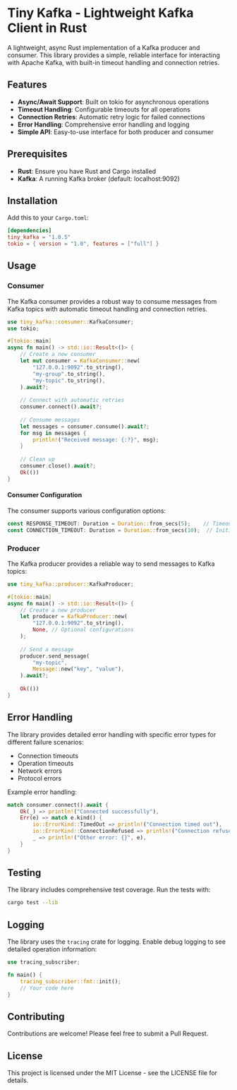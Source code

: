 # Tiny Kafka - Lightweight Kafka Client in Rust

A lightweight, async Rust implementation of a Kafka producer and consumer. This library provides a simple, reliable interface for interacting with Apache Kafka, with built-in timeout handling and connection retries.

## Features

- **Async/Await Support**: Built on tokio for asynchronous operations
- **Timeout Handling**: Configurable timeouts for all operations
- **Connection Retries**: Automatic retry logic for failed connections
- **Error Handling**: Comprehensive error handling and logging
- **Simple API**: Easy-to-use interface for both producer and consumer

## Prerequisites

- **Rust**: Ensure you have Rust and Cargo installed
- **Kafka**: A running Kafka broker (default: localhost:9092)

## Installation

Add this to your `Cargo.toml`:

```toml
[dependencies]
tiny_kafka = "1.0.5"
tokio = { version = "1.0", features = ["full"] }
```

## Usage

### Consumer

The Kafka consumer provides a robust way to consume messages from Kafka topics with automatic timeout handling and connection retries.

```rust
use tiny_kafka::consumer::KafkaConsumer;
use tokio;

#[tokio::main]
async fn main() -> std::io::Result<()> {
    // Create a new consumer
    let mut consumer = KafkaConsumer::new(
        "127.0.0.1:9092".to_string(),
        "my-group".to_string(),
        "my-topic".to_string(),
    ).await?;
    
    // Connect with automatic retries
    consumer.connect().await?;
    
    // Consume messages
    let messages = consumer.consume().await?;
    for msg in messages {
        println!("Received message: {:?}", msg);
    }
    
    // Clean up
    consumer.close().await?;
    Ok(())
}
```

#### Consumer Configuration

The consumer supports various configuration options:

```rust
const RESPONSE_TIMEOUT: Duration = Duration::from_secs(5);    // Timeout for operations
const CONNECTION_TIMEOUT: Duration = Duration::from_secs(10);  // Initial connection timeout
```

### Producer

The Kafka producer provides a reliable way to send messages to Kafka topics:

```rust
use tiny_kafka::producer::KafkaProducer;

#[tokio::main]
async fn main() -> std::io::Result<()> {
    // Create a new producer
    let producer = KafkaProducer::new(
        "127.0.0.1:9092".to_string(),
        None, // Optional configurations
    );
    
    // Send a message
    producer.send_message(
        "my-topic",
        Message::new("key", "value"),
    ).await?;
    
    Ok(())
}
```

## Error Handling

The library provides detailed error handling with specific error types for different failure scenarios:

- Connection timeouts
- Operation timeouts
- Network errors
- Protocol errors

Example error handling:

```rust
match consumer.connect().await {
    Ok(_) => println!("Connected successfully"),
    Err(e) => match e.kind() {
        io::ErrorKind::TimedOut => println!("Connection timed out"),
        io::ErrorKind::ConnectionRefused => println!("Connection refused"),
        _ => println!("Other error: {}", e),
    }
}
```

## Testing

The library includes comprehensive test coverage. Run the tests with:

```bash
cargo test --lib
```

## Logging

The library uses the `tracing` crate for logging. Enable debug logging to see detailed operation information:

```rust
use tracing_subscriber;

fn main() {
    tracing_subscriber::fmt::init();
    // Your code here
}
```

## Contributing

Contributions are welcome! Please feel free to submit a Pull Request.

## License

This project is licensed under the MIT License - see the LICENSE file for details.

